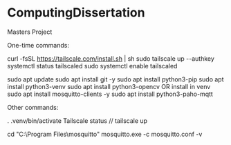 # ComputingDissertation
Masters Project

One-time commands:

curl -fsSL https://tailscale.com/install.sh | sh
sudo tailscale up --authkey <authKey>
systemctl status tailscaled
sudo systemctl enable tailscaled

sudo apt update
sudo apt install git -y
sudo apt install python3-pip
sudo apt install python3-venv
sudo apt install python3-opencv           OR install in venv
sudo apt install mosquitto-clients -y
sudo apt install python3-paho-mqtt

Other commands:

. .venv/bin/activate
Tailscale status // tailscale up

cd "C:\Program Files\mosquitto"
mosquitto.exe -c mosquitto.conf -v
